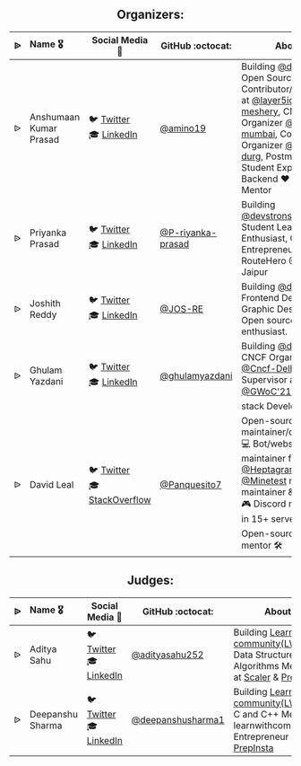 <div align="center">
  <h2 align="center"> Organizers: </h2>
</div>

|    ᐉ    |      Name :medal_military:    |     Social Media :wave:    | GitHub :octocat: | About |
|:-------------:|:-------------------|------------------|---------------|---------------|
| ᐉ | Anshumaan Kumar Prasad | :bird: [Twitter](https://twitter.com/aminostwt) <br>:mortar_board: [LinkedIn](https://www.linkedin.com/in/anshumaankumarprasad) | [@amino19](https://github.com/amino19)  | Building [@devstrons](https://github.com/devstrons), Open Source Contributor/Member at [@layer5io](https://github.com/layer5io) & [meshery](https://github.com/meshery), CNCF Organizer [@navi-mumbai](https://community.cncf.io/navi-mumbai), Co Organizer [@asia-durg](https://community.cncf.io/durg/), Postman Student Expert, Backend ❤️ Golang Mentor |
| ᐉ | Priyanka Prasad | :bird: [Twitter](https://twitter.com/Priyanka_p10) <br>:mortar_board: [LinkedIn](https://www.linkedin.com/in/priyanka677) | [@P-riyanka-prasad](https://github.com/P-riyanka-prasad)  | Building [@devstrons](https://github.com/devstrons),Postman Student Leader, Tech Enthusiast, Campus Entrepreneur, RouteHero @AWS Jaipur  |
| ᐉ | Joshith Reddy | :bird: [Twitter](https://twitter.com/JoshithReddy_g) <br>:mortar_board: [LinkedIn](https://www.linkedin.com/in/joshith-reddy-gopidi/) | [@JOS-RE](https://github.com/jos-re)  | Building [@devstrons](https://github.com/devstrons), Frontend Developer, Graphic Designer, Open source enthusiast. |
| ᐉ | Ghulam Yazdani | :bird: [Twitter](https://twitter.com/iamyazreza) <br>:mortar_board: [LinkedIn](https://www.linkedin.com/in/ghulamyazdani/) | [@ghulamyazdani](https://github.com/ghulamyazdani)  |  Building [@devstrons](https://github.com/devstrons), CNCF Organizer [@Cncf-Delhi](https://community.cncf.io/delhi/), Supervisor at [@GWoC'21❄️](https://github.com/girlscript/winter-of-contributing), Full stack Developer |
| ᐉ | David Leal | :bird: [Twitter](https://twitter.com/David_Leal_7) <br>:mortar_board: [StackOverflow](https://stackoverflow.com/users/14539444/david-leal) | [@Panquesito7](https://github.com/Panquesito7)  |  Open-source maintainer/contributor 💻 Bot/website maintainer for [@Heptagram](https://heptagram.xyz) 🤖 [@Minetest](https://minetest.net) mod/game maintainer & creator 🎮 Discord moderator in 15+ servers 🛡 Open-source/DSA mentor 🛠 |

<div align="center">
  <h2 align="center"> Judges: </h2>
</div>

|    ᐉ    |      Name :medal_military:    |     Social Media :wave:    | GitHub :octocat: | About |
|:-------------:|:-------------------|------------------|---------------|---------------|
| ᐉ | Aditya Sahu | :bird: [Twitter](https://twitter.com/ADITYAS83782354) <br>:mortar_board: [LinkedIn](https://www.linkedin.com/in/aditya-sahu-477a69175/) | [@adityasahu252](https://github.com/adityasahu252)  | Building  [Learn with community(LWC)](https://discord.gg/37Y342NWQU) ❤️ Data Structures & Algorithms Mentor at [Scaler](https://www.scaler.com/) & [PrepInsta](https://prepinsta.com/) |
| ᐉ | Deepanshu Sharma | :bird: [Twitter](https://twitter.com/D33panshuSharma) <br>:mortar_board: [LinkedIn](https://www.linkedin.com/in/deepanshu-sharma-953a81160/) | [@deepanshusharma1](https://github.com/deepanshusharma1)  | Building  [Learn with community(LWC)](https://discord.gg/37Y342NWQU) ❤️C and C++ Mentor at learnwithcommunity, Entrepreneur & [PrepInsta](https://prepinstaprime.com/) |
